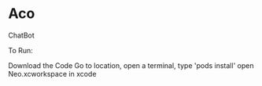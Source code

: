 # Aco
ChatBot

To Run:

Download the Code
Go to location, open a terminal, type 'pods install'
open Neo.xcworkspace in xcode
